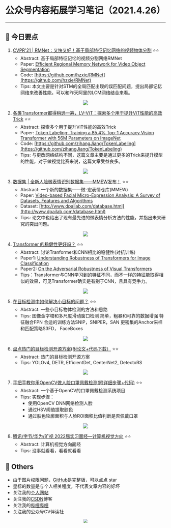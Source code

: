 # 公众号内容拓展学习笔记（2021.4.26）

------



## :paperclip:  今日要点

1. [CVPR'21 | RMNet：又快又好！基于局部特征记忆网络的视频物体分割](https://mp.weixin.qq.com/s/w17mzD5KE-TnFJNIJ-3xXA)         :star::star:
   - Abstract: 基于局部特征记忆的视频分割网络RMNet
   - Paper: [Efficient Regional Memory Network for Video Object Segmentation](https://arxiv.org/pdf/2103.12934.pdf)
   - Code: [https://github.com/hzxie/RMNet](https://github.com/hzxie/RMNet)
   - Tips: 本文主要是针对STM的全局匹配出现的误匹配问题，提出局部记忆网络来改善性能，可以和昨天阿里的LCM网络结合来看。

<div align=center><img src="https://mmbiz.qpic.cn/mmbiz_png/ibaXaPIy7jV17m7Dic4fkibia8HzoIEXtdLjHjfJNQwiblu1pbeOrPNpfuZADQxiaSbhHFP5OUdIaXvL6x696rKct1zg/640?wx_fmt=png&tp=webp&wxfrom=5&wx_lazy=1&wx_co=1" style='zoom:100%'>
</div>

2. [各类Transformer都得稍逊一筹，LV-ViT：探索多个用于提升ViT性能的高效Trick](https://mp.weixin.qq.com/s/iWT7Udg5ohu_n9TKQGlJ2g)       :star::star:
   - Abstract: 探索多个用于提升ViT性能的高效Trick
   - Paper: [Token Labeling: Training a 85.4% Top-1 Accuracy Vision Transformer with 56M Parameters on ImageNet](https://arxiv.org/abs/2104.10858)
   - Code: [https://github.com/zihangJiang/TokenLabeling](https://github.com/zihangJiang/TokenLabeling)
   - Tips: 与更改网络结构不同，这篇文章主要是通过更多的Trick来提升模型的性能，对于做视觉比赛来说，这篇文章受益良多。

<div align=center><img src="https://mmbiz.qpic.cn/sz_mmbiz_jpg/gYUsOT36vfp9M4apDF6uJPKMkWfWIwbe7dTBSZomBlCUmnfqSSf0rsmdcwSh8CX7rOicaxETBl0GOWD3lu7LV9g/640?wx_fmt=jpeg&tp=webp&wxfrom=5&wx_lazy=1&wx_co=1" style='zoom:100%'>
</div>


3. [数据集 | 全新人脸微表情识别数据集——MMEW发布！](https://mp.weixin.qq.com/s/LPb7S0p1Z8KBdezOxVX4Qw)       :star::star:
   - Abstract: 一个新的数据集——微-宏表情仓库(MMEW)
   - Paper: [Video-based Facial Micro-Expression Analysis: A Survey of Datasets, Features and Algorithms](https://ieeexplore.ieee.org/document/9382112)
   - Dataset: [http://www.dpailab.com/database.html](http://www.dpailab.com/database.html)
   - Tips: 论文中也给出了现有最先进的微表情分析方法的性能，并指出未来研究的突出问题。
<div align=center><img src="https://mmbiz.qpic.cn/mmbiz_png/uqJ8pmTvGgxZM5ugsxjmvTvfbr6foUZyxV4nI7oiaTNWLAa06BfbSOMa3AwHZaojHzKPb10zFggvpSlZlIicbIUg/640?wx_fmt=png&tp=webp&wxfrom=5&wx_lazy=1&wx_co=1" style='zoom:100%'>
</div>

4. [Transformer 的稳健性更好吗？](https://mp.weixin.qq.com/s/Iu3hKvXaUkchDI_ECxcf3Q)       :star::star:
   - Abstract: 讨论Tranformer和CNN相比的稳健性(对抗训练)
   - Paper1: [Understanding Robustness of Transformers for Image Classification](https://arxiv.org/abs/2103.14586)
   - Paper2: [On the Adversarial Robustness of Visual Transformers](https://arxiv.org/abs/2103.15670)
   - Tips：Transformer与CNN学习到的特征不同，而不一样的特征能取得相似的效果，可见Transformer确实是有别于CNN，且具有竞争力。

<div align=center><img src="https://mmbiz.qpic.cn/mmbiz_jpg/nJZZib3qIQW43L6eGuic21TMn5RiaXgk5aUEf2BUh2oib4ZsrjQDTj1JGUlvaDRDnPv0yejFzrwr4FJmSjWzmo2sUg/640?wx_fmt=jpeg&tp=webp&wxfrom=5&wx_lazy=1&wx_co=1" style='zoom:100%'>
</div>

5. [在目标检测中如何解决小目标的问题？](https://mp.weixin.qq.com/s/ZllNiZsGoNdpP0ez7238hQ)       :star::star:
   - Abstract: 一些小目标物体检测的方法和思路
   - Tips: 图像金字塔和多尺度滑动窗口检测  简单，粗暴和可靠的数据增强  特征融合FPN  合适的训练方法SNIP，SNIPER，SAN  更密集的Anchor采样和匹配策略S3FD， FaceBoxes

<div align=center><img src="https://mmbiz.qpic.cn/mmbiz_png/KYSDTmOVZvrriadxibZDN0aNGhSaG6KB7GwbOM9T38XLVjk74iclJPOBA1nod2UUu9ktVkI4G41e7PcAke7WwXC7Q/640?wx_fmt=png&tp=webp&wxfrom=5&wx_lazy=1&wx_co=1" style='zoom:100%'>
</div>


6. [盘点热门的目标检测开源方案(附论文+代码下载）](https://mp.weixin.qq.com/s/2t_y94u-lGgXjMYff0La1Q)       :star::star:
   - Abstract: 热门的目标检测开源方案
   - Tips: YOLOv4, DETR, EfficientDet, CenterNet2, DetectoRS

<div align=center><img src="https://mmbiz.qpic.cn/mmbiz_png/SjQAYGc0mKFIgicbff4ia58fET6ncjWichicgBMDibFWgTspv7QPjKJqWsRwWPgAsNQibZZCLVMRotzackV0wDssnLOA/640?wx_fmt=png&tp=webp&wxfrom=5&wx_lazy=1&wx_co=1" style='zoom:100%'>
</div>


7. [手把手教你用OpenCV做人脸口罩佩戴检测(附详细步骤+代码)](https://mp.weixin.qq.com/s/2t_UwsM4-qEF4rWSq1mAlw)       :star::star:
   - Abstract: 一个基于OpenCV的口罩佩戴检测系统项目
   - Tips: 实现步骤：
     - 使用OpenCV DNN网络检测人脸
     - 通过HSV阈值提取肤色
     - 通过肤色轮廓面积与人脸ROI面积比值判断是否佩戴口罩

<div align=center><img src="https://mmbiz.qpic.cn/mmbiz_png/rDAib0gF5OjbvlpjIM9WibpD5L4WpNRAnlH9DefHvxrxt3ZqSDDRCBOIu9ZZibichUJxhicea8sj3m1qItibxlg5afiag/640?wx_fmt=png&tp=webp&wxfrom=5&wx_lazy=1&wx_co=1" style='zoom:100%'>
</div>


8. [腾讯/字节/华为/旷视 2022届实习面经—计算机视觉方向](https://mp.weixin.qq.com/s/NAzCSIl7XKGgl4jxB8NpAA)       :star::star:
   - Abstract: 计算机视觉方向面经
   - Tips: 没事就看看，看看就看看

## :paperclip:  Others

- 由于图片权限问题，[GitHub](https://github.com/xiaoxuebajie/dairly_learning)是完整版，可以点点 star
- 星标的数量是与个人相关程度，不代表文章内容的好坏
- 关注我的[个人网站](http://www.cvbds.cn/)
- 关注我的[CSDN](https://blog.csdn.net/xiaoxuebajie)博客
- 关注我的[哔哩哔哩](https://space.bilibili.com/424394389)
- 关注我的公众号CV伴读社

<div align=center><img src="https://img-blog.csdnimg.cn/202005031406335.jpg" style='zoom:80%'>
</div>